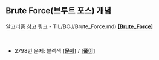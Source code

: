 ## Brute Force(브루트 포스) 개념

알고리즘 참고 링크 - TIL/BOJ/Brute_Force.md) **[[Brute_Force]]()**

<br>

* 2798번 문제: 블랙잭 **[[문제]](https://www.acmicpc.net/problem/2798)** / **[[풀이]](2798.py)**
